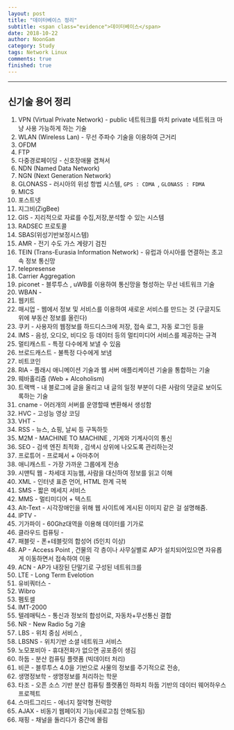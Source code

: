 ```yaml
---
layout: post
title: "데이터베이스 정리"
subtitle: <span class="evidence">데이터베이스</span>
date: 2018-10-22
author: NoonGam
category: Study
tags: Network Linux
comments: true
finished: true
---
```


---


## 신기술 용어 정리

1. VPN (Virtual Private Network) - public 네트워크를 마치 private 네트워크 마냥 사용 가능하게 하는 기술
2. WLAN (Wireless Lan) - 무선 주파수 기술을 이용하여 근거리
3. OFDM
4. FTP
5. 다중경로페이딩 - 신호장애물 겹쳐서  
6. NDN (Named Data Network)
7. NGN (Next Generation Network)
8. GLONASS  - 러시아의 위성 항법 시스템, `GPS : CDMA `, `GLONASS : FDMA`
9. MICS
10. 포스트넷
11. 지그비(ZigBee)
12. GIS - 지리적으로 자료를 수집,저장,분석할 수 있는 시스템
13. RADSEC 프로토콜
14. SBAS(위성기반보정시스템)
15. AMR - 전기 수도 가스 계량기 검친
16. TEIN (Trans-Eurasia Information Network) - 유럽과 아시아를 연결하는 초고속 정보 통신망
17. telepresense
18. Carrier Aggregation
19. piconet - 블루투스 , uWB를 이용하여 통신망을 형성하는 무선 네트워크 기술
20. WBAN -
21. 웹키트
22. 매시업 - 웹에서 정보 및 서비스를 이용하여 새로운 서비스를 만드는 것 (구글지도 위에 부동산 정보를 올린다)
23. 쿠키 - 사용자의 웹정보를 하드디스크에 저장, 접속 로그, 자동 로그인 등을
24. IMS - 음성, 오디오, 비디오 등 데이터 등의 멀티미디어 서비스를 제공하는 규격
25. 멀티캐스트 - 특정 다수에게 보낼 수 있음
26. 브로드캐스트 - 불특정 다수에게 보냄
27. 비트코인
28. RIA - 플래시 애니메이션 기술과 웹 서버 애플리케이션 기술을 통합하는 기술
29. 웨바홀리즘 (Web + Alcoholism)
30. 트랙백 - 내 블로그에 글을 올리고 내 글의 일정 부분이 다른 사람의 댓글로 보이도록하는 기술
31. cname - 어러개의 서버를 운영할때 변환해서 생성함
32. HVC - 고성능 영상 코딩
33. VHT -
33. RSS - 뉴스, 쇼핑, 날씨 등 구독하듯
34. M2M - MACHINE TO MACHINE , 기게와 기계사이의 통신
35. SEO - 검색 엔진 최적화 , 검색시 상위에 나오도록 관리하는것
36. 프로튜어 - 프로페서 + 아마추어
37. 애니캐스트 - 가장 가까운 그룹에게 전송
38. 시맨틱 웹 - 차세대 지능웹, 사람을 대신하여 정보를 읽고 이해
39. XML - 인터넷 표준 언어, HTML 한계 극복
40. SMS - 짧은 메세지 서비스
41. MMS - 멀티미디어 + 텍스트
42. Alt-Text - 시각장애인을 위해 웹 사이트에 게시된 이미지 같은 걸 설명해줌.
43. IPTV -
44. 기가파이 - 60Ghz대역을 이용해 데이터를 기가로
45. 클라우드 컴퓨팅 -
46. 패블릿 - 폰+테블릿의 합성어 (5인치 이상)
46. AP - Access Point , 건물의 각 층이나 사무실별로 AP가 설치되어있으면 자유롭게 이동하면서 접속하여 이용
47. ACN - AP가 내장된 단말기로 구성된 네트워크를
48. LTE - Long Term Evelotion
49. 유비쿼터스 -
50. Wibro
51. 펨토셀
52. IMT-2000
52. 텔레매틱스 - 통신과 정보의 합성어로, 자동차+무선통신 결합
53. NR - New Radio 5g 기술
53. LBS - 위치 중심 서비스 ,
54. LBSNS - 위치기반 소셜 네트워크 서비스
55. 노모포비아 - 휴대전화가 없으면 공포증이 생김
56. 하둡 - 분산 컴퓨팅 플랫폼 (빅데이터 처리)
57. 비콘 - 블루투스 4.0을 기반으로 사물의 정보를 주기적으로 전송,
58. 생명정보학 - 생명정보를 처리하는 학문
59. 타조 - 오픈 소스 기반 분산 컴퓨팅 플랫폼인 하파치 하둡 기반의 데이터 웨어하우스 프로젝트
60. 스마트그리드 - 에너지 절약형 전력망
61. AJAX - 비동기 웹페이지 기능(새로고침 안해도됨)
62. 재핑 - 채널을 돌리다가 중간에 몰림

